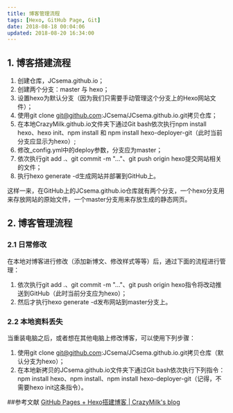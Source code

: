 ```yaml
---
title: 博客管理流程
tags: [Hexo, GitHub Page, Git]
date: 2018-08-18 00:04:06
updated: 2018-08-20 16:34:00
---
```


## 1. 博客搭建流程

1. 创建仓库，JCsema.github.io；
2. 创建两个分支：master 与 hexo；
3. 设置hexo为默认分支（因为我们只需要手动管理这个分支上的Hexo网站文件）；
4. 使用git clone git@github.com:JCsema/JCsema.github.io.git拷贝仓库；
5. 在本地CrazyMilk.github.io文件夹下通过Git bash依次执行npm install hexo、hexo init、npm install 和 npm install hexo-deployer-git（此时当前分支应显示为hexo）;
6. 修改_config.yml中的deploy参数，分支应为master；
7. 依次执行git add .、git commit -m "..."、git push origin hexo提交网站相关的文件；
8. 执行hexo generate -d生成网站并部署到GitHub上。

这样一来，在GitHub上的JCsema.github.io仓库就有两个分支，一个hexo分支用来存放网站的原始文件，一个master分支用来存放生成的静态网页。

## 2. 博客管理流程
### 2.1 日常修改
在本地对博客进行修改（添加新博文、修改样式等等）后，通过下面的流程进行管理：

1. 依次执行git add .、git commit -m "..."、git push origin hexo指令将改动推送到GitHub（此时当前分支应为hexo）；
2. 然后才执行hexo generate -d发布网站到master分支上。

### 2.2 本地资料丢失
当重装电脑之后，或者想在其他电脑上修改博客，可以使用下列步骤：

1. 使用git clone git@github.com:JCsema/JCsema.github.io.git拷贝仓库（默认分支为hexo）；
2. 在本地新拷贝的JCsema.github.io文件夹下通过Git bash依次执行下列指令：npm install hexo、npm install、npm install hexo-deployer-git（记得，不需要hexo init这条指令）。

##参考文献
[GitHub Pages + Hexo搭建博客 | CrazyMilk's blog](http://crazymilk.github.io/2015/12/28/GitHub-Pages-Hexo%E6%90%AD%E5%BB%BA%E5%8D%9A%E5%AE%A2/)